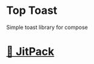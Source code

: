 # Top Toast
Simple toast library for compose

# [📁 JitPack](https://jitpack.io/#aliernfrog/top-toast-compose)
